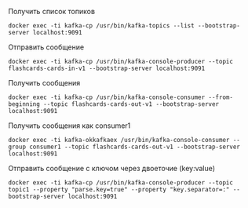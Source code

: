 Получить список топиков
```shell
docker exec -ti kafka-cp /usr/bin/kafka-topics --list --bootstrap-server localhost:9091
```

Отправить сообщение
```shell
docker exec -ti kafka-cp /usr/bin/kafka-console-producer --topic flashcards-cards-in-v1 --bootstrap-server localhost:9091
```

Получить сообщения
```shell
docker exec -ti kafka-cp /usr/bin/kafka-console-consumer --from-beginning --topic flashcards-cards-out-v1 --bootstrap-server localhost:9091 
```

Получить сообщения как consumer1
```shell
docker exec -ti kafka-okkafkaex /usr/bin/kafka-console-consumer --group consumer1 --topic flashcards-cards-out-v1 --bootstrap-server localhost:9091 
```

Отправить сообщение c ключом через двоеточие (key:value)
```shell
docker exec -ti kafka-cp /usr/bin/kafka-console-producer --topic topic1 --property "parse.key=true" --property "key.separator=:" --bootstrap-server localhost:9091
```
